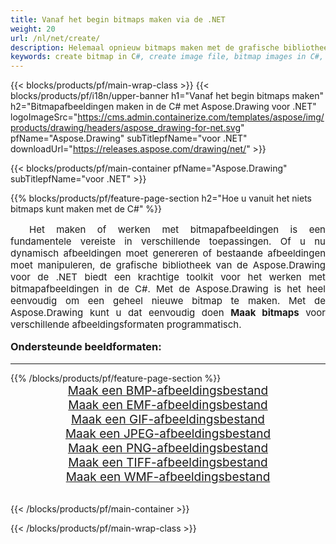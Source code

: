 ```yaml
---
title: Vanaf het begin bitmaps maken via de .NET
weight: 20
url: /nl/net/create/
description: Helemaal opnieuw bitmaps maken met de grafische bibliotheek van de Aspose.Drawing voor .NET (C#)
keywords: create bitmap in C#, create image file, bitmap images in C#, bitmap from scratch, graphic library voor .NET, generate images
---
```


{{< blocks/products/pf/main-wrap-class >}}
{{< blocks/products/pf/i18n/upper-banner h1="Vanaf het begin bitmaps maken" h2="Bitmapafbeeldingen maken in de C# met Aspose.Drawing voor .NET" logoImageSrc="https://cms.admin.containerize.com/templates/aspose/img/products/drawing/headers/aspose_drawing-for-net.svg" pfName="Aspose.Drawing" subTitlepfName="voor .NET" downloadUrl="https://releases.aspose.com/drawing/net/" >}}

{{< blocks/products/pf/main-container pfName="Aspose.Drawing" subTitlepfName="voor .NET" >}}

{{% blocks/products/pf/feature-page-section  h2="Hoe u vanuit het niets bitmaps kunt maken met de C#" %}}
<p align="justify" style="text-indent:2em;font-size:15px;">
Het maken of werken met bitmapafbeeldingen is een fundamentele vereiste in verschillende toepassingen. Of u nu dynamisch afbeeldingen moet genereren of bestaande afbeeldingen moet manipuleren, de grafische bibliotheek van de Aspose.Drawing voor de .NET biedt een krachtige toolkit voor het werken met bitmapafbeeldingen in de C#. Met de Aspose.Drawing is het heel eenvoudig om een ​​geheel nieuwe bitmap te maken. Met de Aspose.Drawing kunt u dat eenvoudig doen <b>Maak bitmaps</b> voor verschillende afbeeldingsformaten programmatisch.
</p>

<h3 style="margin-top:16px;">
Ondersteunde beeldformaten:
</h3>

<hr/>
{{% /blocks/products/pf/feature-page-section %}}
<div class="container-fluid productfamilypage bg-gray">
    <div class="convertypes bg-gray agp-content section">
        <div class="container">
		    <div class="row other-converters" style="gap: 10px;font-size: 19px;text-align:center;">
		        <div class='col-md-3 other-converter remove-lp remove-rp'><a href="bmp/" style="padding:15px;">Maak een BMP-afbeeldingsbestand</a></div>
                <div class='col-md-3 other-converter remove-lp remove-rp'><a href="emf/" style="padding:15px;">Maak een EMF-afbeeldingsbestand</a></div>
                <div class='col-md-3 other-converter remove-lp remove-rp'><a href="gif/" style="padding:15px;">Maak een GIF-afbeeldingsbestand</a></div>
                <div class='col-md-3 other-converter remove-lp remove-rp'><a href="jpeg/" style="padding:15px;">Maak een JPEG-afbeeldingsbestand</a></div>
                <div class='col-md-3 other-converter remove-lp remove-rp'><a href="png/" style="padding:15px;">Maak een PNG-afbeeldingsbestand</a></div>
                <div class='col-md-3 other-converter remove-lp remove-rp'><a href="tiff/" style="padding:15px;">Maak een TIFF-afbeeldingsbestand</a></div>
                <div class='col-md-3 other-converter remove-lp remove-rp'><a href="wmf/" style="padding:15px;">Maak een WMF-afbeeldingsbestand</a></div>
            </div>
        </div>
    </div>
</div>
<br/>

{{< /blocks/products/pf/main-container >}}

{{< /blocks/products/pf/main-wrap-class >}}

